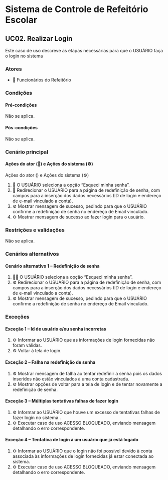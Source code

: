 # Sistema de Controle de Refeitório Escolar

## UC02. Realizar Login

Este caso de uso descreve as etapas necessárias para que o USUÁRIO faça o login no sistema

### Atores
- 👷 Funcionários do Refeitório

### Condições
#### Pré-condições
Não se aplica.

#### Pós-condições
Não se aplica.


### Cenário principal
#### Ações do ator (👷) e Ações do sistema (⚙️)
Ações do ator () e Ações do sistema (⚙️)

1. 👷 O USUÁRIO seleciona a opção “Esqueci minha senha”.
2. 👷 Redirecionar o USUÁRIO para a página de redefinição de senha, com campos para a inserção dos dados necessários (ID de login e endereço de e-mail vinculado a conta).
3. ⚙️ Mostrar mensagem de sucesso, pedindo para que o USUÁRIO confirme a redefinição de senha no endereço de Email vinculado.
4. ⚙️ Mostrar mensagem de sucesso ao fazer login para o usuário.

### Restrições e validações
Não se aplica.

### Cenários alternativos
#### Cenário alternativo 1 – Redefinição de senha
1. 👨‍💼 O USUÁRIO seleciona a opção “Esqueci minha senha”.
2. ⚙️ Redirecionar o USUÁRIO para a página de redefinição de senha, com campos para a inserção dos dados necessários (ID de login e endereço de e-mail vinculado a conta).
3. ⚙️ Mostrar mensagem de sucesso, pedindo para que o USUÁRIO confirme a redefinição de senha no endereço de Email vinculado.

### Exceções
#### Exceção 1 – Id de usuário e/ou senha incorretas
1. ⚙️ Informar ao USUÁRIO que as informações de login fornecidas não foram válidas.
2. ⚙️ Voltar à tela de login.

#### Exceção 2 – Falha na redefinição de senha
1. ⚙️ Mostrar mensagem de falha ao tentar redefinir a senha pois os dados inseridos não estão vinculados à uma conta cadastrada.
2. ⚙️ Mostrar opções de voltar para a tela de login e de tentar novamente a redefinição de senha.

#### Exceção 3 – Múltiplas tentativas falhas de fazer login
1. ⚙️  Informar ao USUÁRIO que houve um excesso de tentativas falhas de fazer login no sistema..
2. ⚙️  Executar caso de uso ACESSO BLOQUEADO, enviando mensagem detalhando o erro correspondente.

#### Exceção 4  – Tentativa de login à um usuário que já está logado
1. ⚙️ Informar ao USUÁRIO que o login não foi possível devido à conta associada às informações de login fornecidas já estar conectada ao sistema.
2. ⚙️ Executar caso de uso ACESSO BLOQUEADO, enviando mensagem detalhando o erro correspondente.
